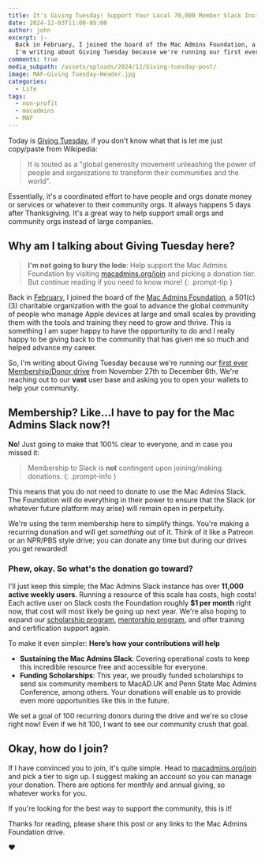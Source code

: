 ```yaml
---
title: It's Giving Tuesday! Support Your Local 70,000 Member Slack Instance
date: 2024-12-03T11:00-05:00
author: john
excerpt: |-
  Back in February, I joined the board of the Mac Admins Foundation, a 501(c)(3) charitable organization with the goal to advance the global community of people who manage Apple devices at large and small scales by providing them with the tools and training they need to grow and thrive.
  I'm writing about Giving Tuesday because we're running our first ever Membership/Donor drive from November 27th to December 6th. We're reaching out to our vast user base and asking you to open your wallets to help your community.
comments: true
media_subpath: /assets/uploads/2024/12/Giving-tuesday-post/
image: MAF-Giving Tuesday-Header.jpg
categories:
  - Life
tags:
  - non-profit
  - macadmins
  - MAF
---
```


Today is [Giving Tuesday](https://www.givingtuesday.org/about/), if you don't know what that is let me just copy/paste from Wikipedia:

> It is touted as a "global generosity movement unleashing the power of people and organizations to transform their communities and the world".

Essentially, it's a coordinated effort to have people and orgs donate money or services or whatever to their community orgs. It always happens 5 days after Thanksgiving. It's a great way to help support small orgs and community orgs instead of large companies.

## Why am I talking about Giving Tuesday here?

> **I'm not going to bury the lede**: Help support the Mac Admins Foundation by visiting [macadmins.org/join](https://macadmins.org/join) and picking a donation tier. But continue reading if you need to know more!
{: .prompt-tip }

Back in [February](https://www.macadmins.org/news/2024/2/26/mac-admins-foundation-announces-new-officers-four-new-at-large-members), I joined the board of the [Mac Admins Foundation](https://macadmins.org), a 501(c)(3) charitable organization with the goal to advance the global community of people who manage Apple devices at large and small scales by providing them with the tools and training they need to grow and thrive. This is something I am super happy to have the opportunity to do and I really happy to be giving back to the community that has given me so much and helped advance my career.

So, I'm writing about Giving Tuesday because we're running our [first ever Membership/Donor drive](https://www.macadmins.org/news/2024/11/25/mac-admins-foundation-announces-its-first-membership-drive) from November 27th to December 6th. We're reaching out to our **vast** user base and asking you to open your wallets to help your community.

## Membership? Like...I have to pay for the Mac Admins Slack now?!

**No**! Just going to make that 100% clear to everyone, and in case you missed it:

> Membership to Slack is **not** contingent upon joining/making donations.
{: .prompt-info }

This means that you do not need to donate to use the Mac Admins Slack. The Foundation will do everything in their power to ensure that the Slack (or whatever future platform may arise) will remain open in perpetuity.

We're using the term membership here to simplify things. You're making a recurring donation and will get *something* out of it. Think of it like a Patreon or an NPR/PBS style drive; you can donate any time but during our drives you get rewarded!

### Phew, okay. So what's the donation go toward?

I'll just keep this simple; the Mac Admins Slack instance has over **11,000 active weekly users**. Running a resource of this scale has costs, high costs! Each active user on Slack costs the Foundation roughly **$1 per month** right now, that cost will most likely be going up next year. We're also hoping to expand our [scholarship program](https://www.macadmins.org/scholarships), [mentorship program](https://www.macadmins.org/mentorship), and offer training and certification support again.

To make it even simpler:
**Here’s how your contributions will help**

- **Sustaining the Mac Admins Slack**: Covering operational costs to keep this incredible resource free and accessible for everyone.  
- **Funding Scholarships**: This year, we proudly funded scholarships to send six community members to MacAD.UK and Penn State Mac Admins Conference, among others. Your donations will enable us to provide even more opportunities like this in the future.

We set a goal of 100 recurring donors during the drive and we're so close right now! Even if we hit 100, I want to see our community crush that goal.

## Okay, how do I join?

If I have convinced you to join, it's quite simple. Head to [macadmins.org/join](https://macadmins.org/join) and pick a tier to sign up. I suggest making an account so you can manage your donation. There are options for monthly and annual giving, so whatever works for you.

If you're looking for the best way to support the community, this is it!

Thanks for reading, please share this post or any links to the Mac Admins Foundation drive.

❤️
